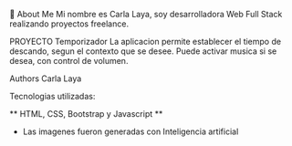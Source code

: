 🚀 About Me
Mi nombre es Carla Laya, soy desarrolladora Web Full Stack realizando proyectos freelance.

PROYECTO
Temporizador
La aplicacion permite establecer el tiempo de descando, segun el contexto que se desee.  Puede activar musica si se desea, con control de volumen.


Authors
Carla Laya

Tecnologias utilizadas: 

** HTML, CSS, Bootstrap y Javascript **

* Las imagenes fueron generadas con Inteligencia artificial
